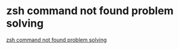 # zsh command not found problem solving
[zsh command not found problem solving](https://aiwithcloud.com/2022/09/19/zsh_command_not_found_problem_solving/)